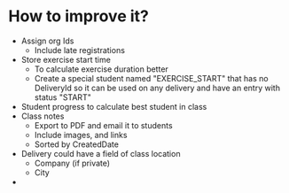 # How to improve it?

-   Assign org Ids
    -   Include late registrations
-   Store exercise start time
    -   To calculate exercise duration better
    -   Create a special student named "EXERCISE_START" that has no DeliveryId so it can be used on any delivery and have an entry with status "START"
-   Student progress to calculate best student in class
-   Class notes
    -   Export to PDF and email it to students
    -   Include images, and links
    -   Sorted by CreatedDate
-   Delivery could have a field of class location
    -   Company (if private)
    -   City
-
